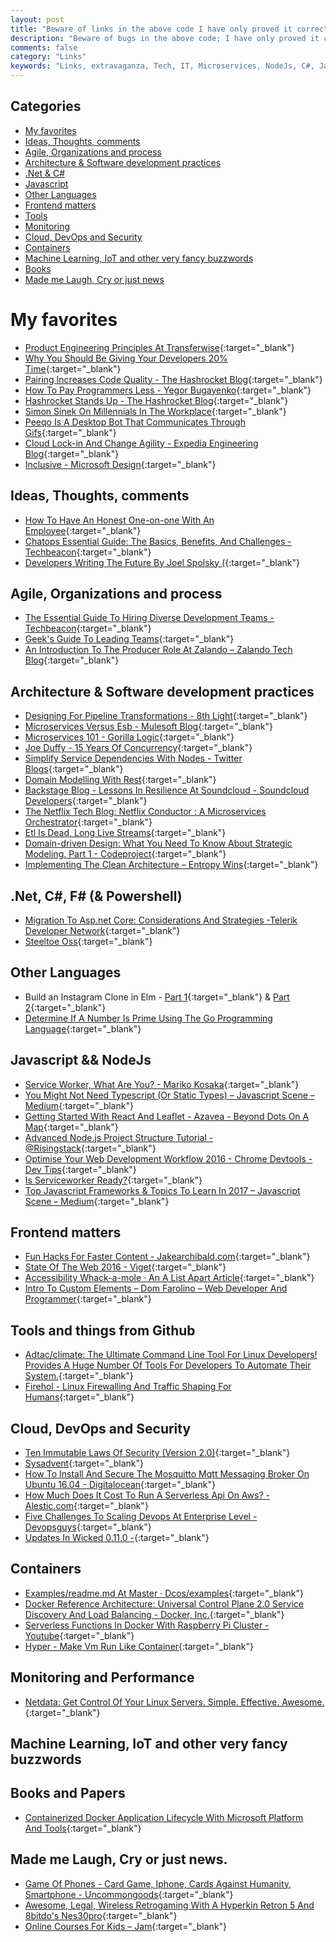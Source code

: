 ```yaml
---
layout: post
title: "Beware of links in the above code I have only proved it correct not tried it"
description: "Beware of bugs in the above code; I have only proved it correct, not tried it.- Donald E. Knuth."
comments: false
category: "Links"
keywords: "Links, extravaganza, Tech, IT, Microservices, NodeJs, C#, Javascript, Solution architecture"
---
```


## Categories ##
* [My favorites](#favorites)
* [Ideas, Thoughts, comments](#ideas)
* [Agile, Organizations and process](#agile)
* [Architecture & Software development practices](#development)
* [.Net & C#](#net)
* [Javascript](#javascript)
* [Other Languages](#polygloting)
* [Frontend matters](#web)
* [Tools](#tools)
* [Monitoring](#monitoring)
* [Cloud, DevOps and Security](#devops)
* [Containers](#containers)
* [Machine Learning, IoT and other very fancy buzzwords](#iot)
* [Books](#books)
* [Made me Laugh, Cry or just news](#news)

# My favorites<a name="favorites"></a> #
* [Product Engineering Principles At Transferwise](http://tech.transferwise.com/product-engineering-principles-transferwise/){:target="_blank"}
* [Why You Should Be Giving Your Developers 20% Time](https://blog.tighten.co/give-your-developers-20-percent-time){:target="_blank"}
* [Pairing Increases Code Quality - The Hashrocket Blog](https://hashrocket.com/blog/posts/pairing-is-caring-about-code-quality){:target="_blank"}
* [How To Pay Programmers Less - Yegor Bugayenko](http://www.yegor256.com/2016/12/06/how-to-pay-programmers-less.html){:target="_blank"}
* [Hashrocket Stands Up - The Hashrocket Blog](https://hashrocket.com/blog/posts/hashrocket-stands-up){:target="_blank"}
* [Simon Sinek On Millennials In The Workplace](https://www.youtube.com/watch?v=hER0Qp6QJNU){:target="_blank"}
* [Peeqo Is A Desktop Bot That Communicates Through Gifs](https://blog.arduino.cc/2016/12/08/peeqo-is-a-desktop-bot-that-communicates-through-gifs/){:target="_blank"}
* [Cloud Lock-in And Change Agility - Expedia Engineering Blog](https://techblog.expedia.com/2016/12/11/cloud-lock-in-and-change-agility/){:target="_blank"}
* [Inclusive - Microsoft Design](https://www.microsoft.com/en-us/design/inclusive){:target="_blank"}

## Ideas, Thoughts, comments <a name="ideas"></a> ##
* [How To Have An Honest One-on-one With An Employee](https://m.signalvnoise.com/how-to-have-an-honest-one-on-one-with-an-employee-24bbddeb0f47#.x2bh6hbw8){:target="_blank"}
* [Chatops Essential Guide: The Basics, Benefits, And Challenges - Techbeacon](http://techbeacon.com/chatops-essential-guide-basics-benefits-challenges){:target="_blank"}
* [Developers Writing The Future By Joel Spolsky (](https://www.youtube.com/watch?v=AGyIbZotKlk){:target="_blank"}

## Agile, Organizations and process<a name="agile"></a> ##
* [The Essential Guide To Hiring Diverse Development Teams - Techbeacon](http://techbeacon.com/essential-guide-hiring-diverse-development-teams){:target="_blank"}
* [Geek's Guide To Leading Teams](http://www.slideshare.net/thekua/geeks-guide-to-leading-teams-54638430){:target="_blank"}
* [An Introduction To The Producer Role At Zalando – Zalando Tech Blog](https://tech.zalando.com/blog/an-introduction-to-the-producer-role-at-zalando/){:target="_blank"}

## Architecture & Software development practices <a name="development"></a> ##
* [Designing For Pipeline Transformations - 8th Light](https://8thlight.com/blog/damon-kelley/2016/12/07/designing-for-pipeline-transformations.html){:target="_blank"}
* [Microservices Versus Esb - Mulesoft Blog](http://blogs.mulesoft.com/dev/microservices-dev/microservices-versus-esb/){:target="_blank"}
* [Microservices 101 - Gorilla Logic](https://gorillalogic.com/blog/microservices-101/){:target="_blank"}
* [Joe Duffy - 15 Years Of Concurrency](http://joeduffyblog.com/2016/11/30/15-years-of-concurrency/){:target="_blank"}
* [Simplify Service Dependencies With Nodes - Twitter Blogs](https://blog.twitter.com/2016/simplify-service-dependencies-with-nodes){:target="_blank"}
* [Domain Modelling With Rest](http://blog.ploeh.dk/2016/12/07/domain-modelling-with-rest/){:target="_blank"}
* [Backstage Blog - Lessons In Resilience At Soundcloud - Soundcloud Developers](https://developers.soundcloud.com/blog/lessons-in-resilience-at-SoundCloud){:target="_blank"}
* [The Netflix Tech Blog: Netflix Conductor : A Microservices Orchestrator](http://techblog.netflix.com/2016/12/netflix-conductor-microservices.html){:target="_blank"}
* [Etl Is Dead, Long Live Streams](https://www.infoq.com/presentations/etl-streams){:target="_blank"}
* [Domain-driven Design: What You Need To Know About Strategic Modeling. Part 1 - Codeproject](https://www.codeproject.com/Articles/1158628/Domain-Driven-Design-What-You-Need-to-Know-About-S?__s=amwwwz5judsp1dsfgko7){:target="_blank"}
* [Implementing The Clean Architecture – Entropy Wins](https://www.entropywins.wtf/blog/2016/11/24/implementing-the-clean-architecture/?__s=amwwwz5judsp1dsfgko7){:target="_blank"}

## **.Net, C#, F# (& Powershell)**  <a name="net"></a> ##
* [Migration To Asp.net Core: Considerations And Strategies -Telerik Developer Network](http://developer.telerik.com/topics/net/migration-asp-net-core-considerations-strategies/){:target="_blank"}
* [Steeltoe Oss](https://github.com/steeltoeoss){:target="_blank"}

## Other Languages  <a name="polygloting"></a> ##
* Build an Instagram Clone in Elm - [Part 1](https://www.codementor.io/rudolfolah/tutorials/build-instagram-clone-in-elm-instaelm-part-1-krkwt54gl){:target="_blank"} & [Part 2](https://www.codementor.io/rudolfolah/tutorials/build-an-instagram-clone-in-elm-instaelm-part-2-ob8jxfqgl){:target="_blank"}
* [Determine If A Number Is Prime Using The Go Programming Language](https://www.thepolyglotdeveloper.com/2016/12/determine-number-prime-using-golang/){:target="_blank"}

## Javascript && NodeJs <a name="javascript"></a><a name="nodejs"></a> ##
* [Service Worker, What Are You? - Mariko Kosaka](http://kosamari.com/notes/Service-Worker-what-are-you){:target="_blank"}
* [You Might Not Need Typescript (Or Static Types) – Javascript Scene – Medium](https://medium.com/javascript-scene/you-might-not-need-typescript-or-static-types-aa7cb670a77b#.3wb4wlp5t){:target="_blank"}
* [Getting Started With React And Leaflet - Azavea - Beyond Dots On A Map](https://www.azavea.com/blog/2016/12/05/getting-started-with-react-and-leaflet/){:target="_blank"}
* [Advanced Node.js Project Structure Tutorial - @Risingstack](https://blog.risingstack.com/node-js-project-structure-tutorial-node-js-at-scale/){:target="_blank"}
* [Optimise Your Web Development Workflow 2016 - Chrome Devtools - Dev Tips](https://umaar.com/dev-tips/125-optimise-web-dev-workflow/){:target="_blank"}
* [Is Serviceworker Ready?](https://jakearchibald.github.io/isserviceworkerready/index.html){:target="_blank"}
* [Top Javascript Frameworks & Topics To Learn In 2017 – Javascript Scene – Medium](https://medium.com/javascript-scene/top-javascript-frameworks-topics-to-learn-in-2017-700a397b711#.3frwatxay){:target="_blank"}

## Frontend matters <a name="web"></a> ##
* [Fun Hacks For Faster Content - Jakearchibald.com](https://jakearchibald.com/2016/fun-hacks-faster-content/){:target="_blank"}
* [State Of The Web 2016 - Viget](https://www.viget.com/articles/state-of-the-web-2016){:target="_blank"}
* [Accessibility Whack-a-mole · An A List Apart Article](http://alistapart.com/article/accessibility-whack-a-mole){:target="_blank"}
* [Intro To Custom Elements – Dom Farolino – Web Developer And Programmer](https://chinocode.com/Intro-To-Custom-Elements/){:target="_blank"} 

## Tools and things from Github <a name="tools"></a> ##
* [Adtac/climate: The Ultimate Command Line Tool For Linux Developers! Provides A Huge Number Of Tools For Developers To Automate Their System.](https://github.com/adtac/climate){:target="_blank"}
* [Firehol - Linux Firewalling And Traffic Shaping For Humans](http://firehol.org/){:target="_blank"}

## Cloud, DevOps and Security<a name="devops"></a> ##
* [Ten Immutable Laws Of Security (Version 2.0)](https://technet.microsoft.com/en-us/library/hh278941.aspx){:target="_blank"}
* [Sysadvent](http://sysadvent.blogspot.dk/){:target="_blank"}
* [How To Install And Secure The Mosquitto Mqtt Messaging Broker On Ubuntu 16.04 - Digitalocean](https://www.digitalocean.com/community/tutorials/how-to-install-and-secure-the-mosquitto-mqtt-messaging-broker-on-ubuntu-16-04){:target="_blank"}
* [How Much Does It Cost To Run A Serverless Api On Aws? - Alestic.com](https://alestic.com/2016/12/aws-invoice-example/){:target="_blank"}
* [Five Challenges To Scaling Devops At Enterprise Level - Devopsguys](https://www.devopsguys.com/2016/12/12/five-challenges-to-scaling-devops-at-enterprise-level/){:target="_blank"}
* [Updates In Wicked 0.11.0 -](http://dev.haufe.com/updates-in-wicked-0-11/){:target="_blank"}

## Containers <a name="containers"></a> ##
* [Examples/readme.md At Master · Dcos/examples](https://github.com/dcos/examples/blob/master/README.md){:target="_blank"}
* [Docker Reference Architecture: Universal Control Plane 2.0 Service Discovery And Load Balancing - Docker, Inc.](https://success.docker.com/Datacenter/Apply/Docker_Reference_Architecture%3A_Universal_Control_Plane_2.0_Service_Discovery_and_Load_Balancing){:target="_blank"}
* [Serverless Functions In Docker With Raspberry Pi Cluster - Youtube](https://www.youtube.com/watch?v=BQP67FWF1P8){:target="_blank"}
* [Hyper - Make Vm Run Like Container](https://hypercontainer.io/){:target="_blank"}

## Monitoring and Performance <a name="monitoring"></a> ##
* [Netdata: Get Control Of Your Linux Servers. Simple. Effective. Awesome.](http://my-netdata.io/){:target="_blank"}

## Machine Learning, IoT and other very fancy buzzwords <a name="iot"></a> ##

## Books and Papers<a name="books"></a> ##
* [Containerized Docker Application Lifecycle With Microsoft Platform And Tools](https://buildazure.com/2016/12/07/free-ebook-containerized-docker-application-lifecycle-with-microsoft-platform-and-tools/){:target="_blank"}

## Made me Laugh, Cry or just news. <a name="news"></a> ##
* [Game Of Phones - Card Game, Iphone, Cards Against Humanity, Smartphone - Uncommongoods](http://www.uncommongoods.com/product/game-of-phones){:target="_blank"}
* [Awesome, Legal, Wireless Retrogaming With A Hyperkin Retron 5 And 8bitdo's Nes30pro](http://www.hanselman.com/blog/AwesomeLegalWirelessRetrogamingWithAHyperkinRetron5And8bitdosNes30pro.aspx){:target="_blank"}
* [Online Courses For Kids – Jam](https://jam.com/){:target="_blank"}